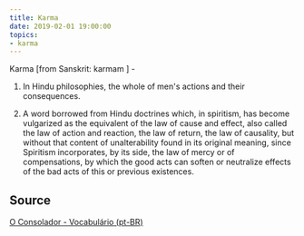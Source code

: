 ```yaml
---
title: Karma
date: 2019-02-01 19:00:00
topics:
- karma
---
```


Karma [from Sanskrit: karmam ] - 

1. In Hindu philosophies, the whole of men's actions and their consequences. 

2. A word borrowed from Hindu doctrines which, in spiritism, has become
   vulgarized as the equivalent of the law of cause and effect, also called the
   law of action and reaction, the law of return, the law of causality, but
   without that content of unalterability found in its original meaning, since
   Spiritism incorporates, by its side, the law of mercy or of compensations,
   by which the good acts can soften or neutralize effects of the bad acts of
   this or previous existences.


## Source
[O Consolador - Vocabulário (pt-BR)](http://www.oconsolador.com.br/linkfixo/vocabulario/principal.html)



